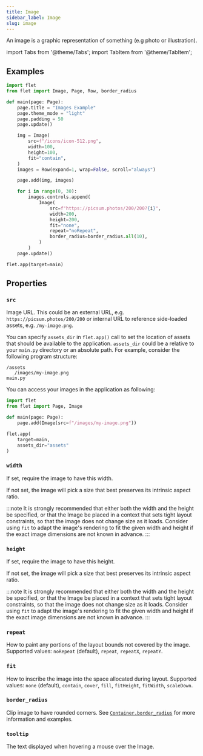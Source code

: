 ```yaml
---
title: Image
sidebar_label: Image
slug: image
---
```


An image is a graphic representation of something (e.g photo or illustration).

import Tabs from '@theme/Tabs';
import TabItem from '@theme/TabItem';

## Examples

<Tabs groupId="language">
  <TabItem value="python" label="Python" default>

```python
import flet
from flet import Image, Page, Row, border_radius

def main(page: Page):
    page.title = "Images Example"
    page.theme_mode = "light"
    page.padding = 50
    page.update()

    img = Image(
        src=f"/icons/icon-512.png",
        width=100,
        height=100,
        fit="contain",
    )
    images = Row(expand=1, wrap=False, scroll="always")

    page.add(img, images)

    for i in range(0, 30):
        images.controls.append(
            Image(
                src=f"https://picsum.photos/200/200?{i}",
                width=200,
                height=200,
                fit="none",
                repeat="noRepeat",
                border_radius=border_radius.all(10),
            )
        )
    page.update()

flet.app(target=main)
```
  </TabItem>
</Tabs>

## Properties

### `src`

Image URL. This could be an external URL, e.g. `https://picsum.photos/200/200` or internal URL to reference side-loaded assets, e.g. `/my-image.png`.

You can specify `assets_dir` in `flet.app()` call to set the location of assets that should be available to the application. `assets_dir` could be a relative to your `main.py` directory or an absolute path. For example, consider the following program structure:

```
/assets
   /images/my-image.png
main.py
```

You can access your images in the application as following:

```python {5,9}
import flet
from flet import Page, Image

def main(page: Page):
    page.add(Image(src=f"/images/my-image.png"))

flet.app(
    target=main,
    assets_dir="assets"
)
```

### `width`

If set, require the image to have this width.

If not set, the image will pick a size that best preserves its intrinsic aspect ratio.

:::note
It is strongly recommended that either both the width and the height be specified, or that the Image be placed in a context that sets tight layout constraints, so that the image does not change size as it loads. Consider using `fit` to adapt the image's rendering to fit the given width and height if the exact image dimensions are not known in advance.
:::

### `height`

If set, require the image to have this height.

If not set, the image will pick a size that best preserves its intrinsic aspect ratio.

:::note
It is strongly recommended that either both the width and the height be specified, or that the Image be placed in a context that sets tight layout constraints, so that the image does not change size as it loads. Consider using `fit` to adapt the image's rendering to fit the given width and height if the exact image dimensions are not known in advance.
:::

### `repeat`

How to paint any portions of the layout bounds not covered by the image. Supported values: `noRepeat` (default), `repeat`, `repeatX`, `repeatY`.

### `fit`

How to inscribe the image into the space allocated during layout. Supported values: `none` (default), `contain`, `cover`, `fill`, `fitHeight`, `fitWidth`, `scaleDown`.

### `border_radius`

Clip image to have rounded corners. See [`Container.border_radius`](container#border_radius) for more information and examples.

### `tooltip`

The text displayed when hovering a mouse over the Image.